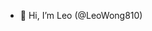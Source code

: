 - 👋 Hi, I’m Leo (@LeoWong810)
<!---
LeoWong810/LeoWong810 is a ✨ special ✨ repository because its `README.md` (this file) appears on your GitHub profile.
You can click the Preview link to take a look at your changes.
--->
